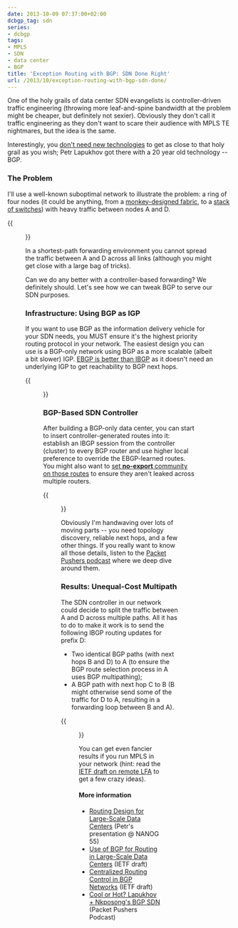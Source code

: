 ```yaml
---
date: 2013-10-09 07:37:00+02:00
dcbgp_tag: sdn
series:
- dcbgp
tags:
- MPLS
- SDN
- data center
- BGP
title: 'Exception Routing with BGP: SDN Done Right'
url: /2013/10/exception-routing-with-bgp-sdn-done/
---
```

One of the holy grails of data center SDN evangelists is controller-driven traffic engineering (throwing more leaf-and-spine bandwidth at the problem might be cheaper, but definitely not sexier). Obviously they don't call it traffic engineering as they don't want to scare their audience with MPLS TE nightmares, but the idea is the same.

Interestingly, you [don't need new technologies](/2013/04/the-many-paths-to-sdn/) to get as close to that holy grail as you wish; Petr Lapukhov got there with a 20 year old technology -- BGP.
<!--more-->
### The Problem

I'll use a well-known suboptimal network to illustrate the problem: a ring of four nodes (it could be anything, from a [monkey-designed fabric](/2012/04/monkey-design-still-doesnt-work-well/), to a [stack of switches](/2012/11/stackable-data-center-switches-do-math/)) with heavy traffic between nodes A and D.

{{<figure src="/2013/10/s400-BGP_SDN_Topology.png" caption="A suboptimal data center fabric">}}

In a shortest-path forwarding environment you cannot spread the traffic between A and D across all links (although you might get close with a large bag of tricks).

Can we do any better with a controller-based forwarding? We definitely should. Let's see how we can tweak BGP to serve our SDN purposes.

### Infrastructure: Using BGP as IGP

If you want to use BGP as the information delivery vehicle for your SDN needs, you MUST ensure it's the highest priority routing protocol in your network. The easiest design you can use is a BGP-only network using BGP as a more scalable (albeit a bit slower) IGP. [EBGP is better than IBGP](/2011/08/ibgp-or-ebgp-in-enterprise-network/) as it doesn\'t need an underlying IGP to get reachability to BGP next hops.

{{<figure src="/2013/10/s400-BGP_SDN_EBGP.png" caption="Build EBGP sessions between data center switches">}}

### BGP-Based SDN Controller

After building a BGP-only data center, you can start to insert controller-generated routes into it: establish an IBGP session from the controller (cluster) to every BGP router and use higher local preference to override the EBGP-learned routes. You might also want to [set **no-export** community on those routes](/2012/10/setting-no-export-bgp-community/) to ensure they aren't leaked across multiple routers.

{{<figure src="/2013/10/s520-BGP_SDN_Controller.png" caption="Add a BGP controller to the mix">}}

Obviously I'm handwaving over lots of moving parts -- you need topology discovery, reliable next hops, and a few other things. If you really want to know all those details, listen to the [Packet Pushers podcast](http://packetpushers.net/show-164-cool-or-hot-lapukhov-nkposongs-bgp-sdn/) where we deep dive around them.

### Results: Unequal-Cost Multipath

The SDN controller in our network could decide to split the traffic between A and D across multiple paths. All it has to do to make it work is to send the following IBGP routing updates for prefix D:

-   Two identical BGP paths (with next hops B and D) to A (to ensure the BGP route selection process in A uses BGP multipathing);
-   A BGP path with next hop C to B (B might otherwise send some of the traffic for D to A, resulting in a forwarding loop between B and A).

{{<figure src="/2013/10/s520-BGP_SDN_Flow.png" caption="Controller-driven unequal-cost multipath">}}

You can get even fancier results if you run MPLS in your network (hint: read the [IETF draft on remote LFA](http://tools.ietf.org/html/draft-ietf-rtgwg-remote-lfa-02) to get a few crazy ideas).

#### More information

-   [Routing Design for Large-Scale Data Centers](http://www.nanog.org/meetings/nanog55/presentations/Monday/Lapukhov.pdf) (Petr's presentation @ NANOG 55)
-   [Use of BGP for Routing in Large-Scale Data Centers](http://tools.ietf.org/html/draft-lapukhov-bgp-routing-large-dc-06) (IETF draft)
-   [Centralized Routing Control in BGP Networks](http://tools.ietf.org/html/draft-lapukhov-bgp-sdn-00) (IETF draft)
-   [Cool or Hot? Lapukhov + Nkposong's BGP SDN](http://packetpushers.net/show-164-cool-or-hot-lapukhov-nkposongs-bgp-sdn/) (Packet Pushers Podcast)
